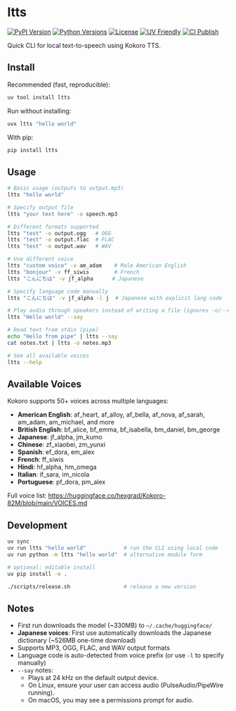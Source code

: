# ltts

[![PyPI Version](https://img.shields.io/pypi/v/ltts)](https://pypi.org/project/ltts/)
[![Python Versions](https://img.shields.io/pypi/pyversions/ltts)](https://pypi.org/project/ltts/)
[![License](https://img.shields.io/pypi/l/ltts)](LICENSE)
[![UV Friendly](https://img.shields.io/badge/uv-friendly-5A2DAA)](https://docs.astral.sh/uv/)
[![CI Publish](https://img.shields.io/github/actions/workflow/status/fcjr/ltts/publish.yml?label=publish)](https://github.com/fcjr/ltts/actions/workflows/publish.yml)

Quick CLI for local text-to-speech using Kokoro TTS.

## Install

Recommended (fast, reproducible):

```bash
uv tool install ltts
```

Run without installing:

```bash
uvx ltts "hello world"
```

With pip:

```bash
pip install ltts
```

## Usage

```bash
# Basic usage (outputs to output.mp3)
ltts "hello world"

# Specify output file
ltts "your text here" -o speech.mp3

# Different formats supported
ltts "test" -o output.ogg   # OGG
ltts "test" -o output.flac  # FLAC
ltts "test" -o output.wav   # WAV

# Use different voice
ltts "custom voice" -v am_adam    # Male American English
ltts "bonjour" -v ff_siwis        # French
ltts "こんにちは" -v jf_alpha      # Japanese

# Specify language code manually
ltts "こんにちは" -v jf_alpha -l j  # Japanese with explicit lang code

# Play audio through speakers instead of writing a file (ignores -o/--output)
ltts "Hello world" --say

# Read text from stdin (pipe)
echo "Hello from pipe" | ltts --say
cat notes.txt | ltts -o notes.mp3

# See all available voices
ltts --help
```

## Available Voices

Kokoro supports 50+ voices across multiple languages:

- **American English**: af_heart, af_alloy, af_bella, af_nova, af_sarah, am_adam, am_michael, and more
- **British English**: bf_alice, bf_emma, bf_isabella, bm_daniel, bm_george
- **Japanese**: jf_alpha, jm_kumo
- **Chinese**: zf_xiaobei, zm_yunxi
- **Spanish**: ef_dora, em_alex
- **French**: ff_siwis
- **Hindi**: hf_alpha, hm_omega
- **Italian**: if_sara, im_nicola
- **Portuguese**: pf_dora, pm_alex

Full voice list: https://huggingface.co/hexgrad/Kokoro-82M/blob/main/VOICES.md

## Development

```bash
uv sync
uv run ltts "hello world"            # run the CLI using local code
uv run python -m ltts "hello world"  # alternative module form

# optional: editable install
uv pip install -e .

./scripts/release.sh                 # release a new version
```

## Notes

- First run downloads the model (~330MB) to `~/.cache/huggingface/`
- **Japanese voices**: First use automatically downloads the Japanese dictionary (~526MB one-time download)
- Supports MP3, OGG, FLAC, and WAV output formats
- Language code is auto-detected from voice prefix (or use `-l` to specify manually)
- `--say` notes:
  - Plays at 24 kHz on the default output device.
  - On Linux, ensure your user can access audio (PulseAudio/PipeWire running).
  - On macOS, you may see a permissions prompt for audio.
